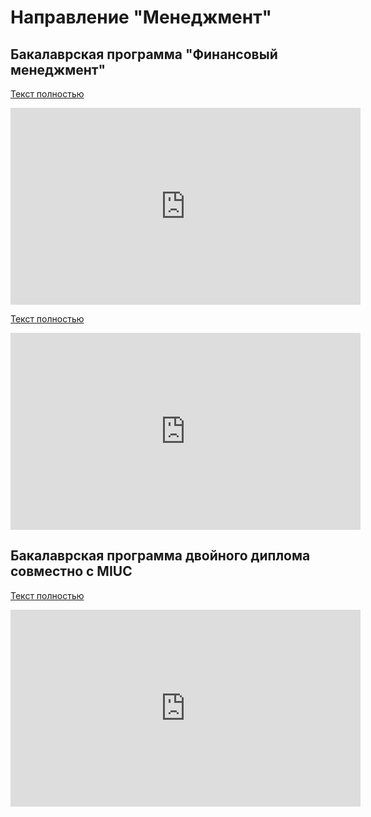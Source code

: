 # Направление "Менеджмент" 

## Бакалаврская программа "Финансовый менеджмент"

[Текст полностью](../dod/vasilyuk.md)

<iframe width="560" height="315" src="https://www.youtube.com/embed/3oimsczN9JY" frameborder="0" allow="accelerometer; autoplay; encrypted-media; gyroscope; picture-in-picture" allowfullscreen></iframe>

[Текст полностью](../dod/aleshin.md)

<iframe width="560" height="315" src="https://www.youtube.com/embed/bSjYHxagFic" frameborder="0" allow="accelerometer; autoplay; encrypted-media; gyroscope; picture-in-picture" allowfullscreen></iframe>

## Бакалаврская программа двойного диплома совместно с MIUC

[Текст полностью](../dod/bondarenko.md)

<iframe width="560" height="315" src="https://www.youtube.com/embed/UdL3sBQtdN0" frameborder="0" allow="accelerometer; autoplay; encrypted-media; gyroscope; picture-in-picture" allowfullscreen></iframe>
